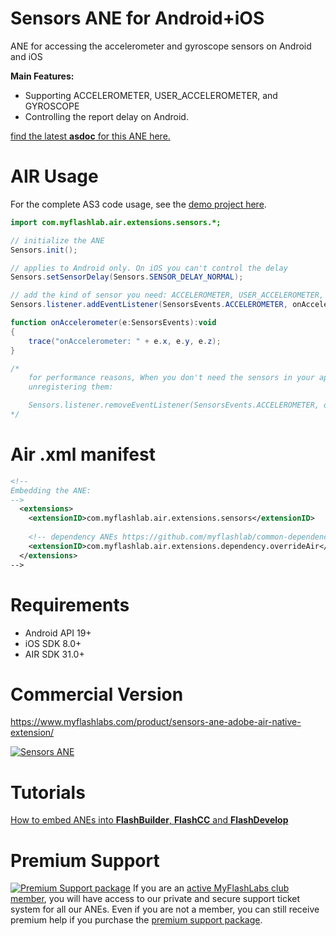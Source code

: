 # Sensors ANE for Android+iOS
ANE for accessing the accelerometer and gyroscope sensors on Android and iOS 

**Main Features:**
* Supporting ACCELEROMETER, USER_ACCELEROMETER, and GYROSCOPE
* Controlling the report delay on Android.

[find the latest **asdoc** for this ANE here.](http://myflashlab.github.io/asdoc/com/myflashlab/air/extensions/sensors/package-detail.html)

# AIR Usage
For the complete AS3 code usage, see the [demo project here](https://github.com/myflashlab/Sensors-ANE/blob/master/AIR/src/Main.as).

```actionscript
import com.myflashlab.air.extensions.sensors.*;

// initialize the ANE
Sensors.init();

// applies to Android only. On iOS you can't control the delay
Sensors.setSensorDelay(Sensors.SENSOR_DELAY_NORMAL);

// add the kind of sensor you need: ACCELEROMETER, USER_ACCELEROMETER, and GYROSCOPE
Sensors.listener.addEventListener(SensorsEvents.ACCELEROMETER, onAccelerometer);

function onAccelerometer(e:SensorsEvents):void
{
	trace("onAccelerometer: " + e.x, e.y, e.z);
}

/*
	for performance reasons, When you don't need the sensors in your app, try 
	unregistering them:

	Sensors.listener.removeEventListener(SensorsEvents.ACCELEROMETER, onAccelerometer);
*/
```

# Air .xml manifest
```xml
<!--
Embedding the ANE:
-->
  <extensions>
	<extensionID>com.myflashlab.air.extensions.sensors</extensionID>
	
	<!-- dependency ANEs https://github.com/myflashlab/common-dependencies-ANE -->
	<extensionID>com.myflashlab.air.extensions.dependency.overrideAir</extensionID>
  </extensions>
-->
```

# Requirements
* Android API 19+
* iOS SDK 8.0+
* AIR SDK 31.0+

# Commercial Version
https://www.myflashlabs.com/product/sensors-ane-adobe-air-native-extension/

[![Sensors ANE](https://www.myflashlabs.com/wp-content/uploads/2019/04/product_adobe-air-ane-sensor.jpg)](https://www.myflashlabs.com/product/sensors-ane-adobe-air-native-extension/)

# Tutorials
[How to embed ANEs into **FlashBuilder**, **FlashCC** and **FlashDevelop**](https://www.youtube.com/watch?v=Oubsb_3F3ec&list=PL_mmSjScdnxnSDTMYb1iDX4LemhIJrt1O)  

# Premium Support #
[![Premium Support package](https://www.myflashlabs.com/wp-content/uploads/2016/06/professional-support.jpg)](https://www.myflashlabs.com/product/myflashlabs-support/)
If you are an [active MyFlashLabs club member](https://www.myflashlabs.com/product/myflashlabs-club-membership/), you will have access to our private and secure support ticket system for all our ANEs. Even if you are not a member, you can still receive premium help if you purchase the [premium support package](https://www.myflashlabs.com/product/myflashlabs-support/).